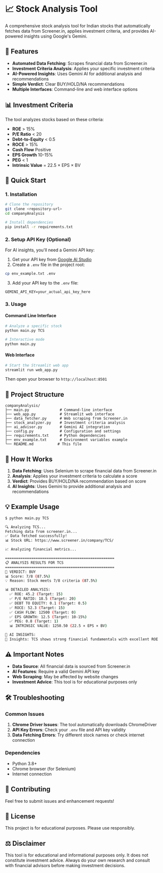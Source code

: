 # 📈 Stock Analysis Tool

A comprehensive stock analysis tool for Indian stocks that automatically fetches data from Screener.in, applies investment criteria, and provides AI-powered insights using Google's Gemini.

## 🎯 Features

- **Automated Data Fetching**: Scrapes financial data from Screener.in
- **Investment Criteria Analysis**: Applies your specific investment criteria
- **AI-Powered Insights**: Uses Gemini AI for additional analysis and recommendations
- **Simple Verdict**: Clear BUY/HOLD/NA recommendations
- **Multiple Interfaces**: Command-line and web interface options

## 📊 Investment Criteria

The tool analyzes stocks based on these criteria:

- **ROE** > 15%
- **P/E Ratio** < 20
- **Debt-to-Equity** < 0.5
- **ROCE** > 15%
- **Cash Flow** Positive
- **EPS Growth** 10-15%
- **PEG** < 1
- **Intrinsic Value** = 22.5 × EPS × BV

## 🚀 Quick Start

### 1. Installation

```bash
# Clone the repository
git clone <repository-url>
cd companyAnalysis

# Install dependencies
pip install -r requirements.txt
```

### 2. Setup API Key (Optional)

For AI insights, you'll need a Gemini API key:

1. Get your API key from [Google AI Studio](https://makersuite.google.com/app/apikey)
2. Create a `.env` file in the project root:
```bash
cp env_example.txt .env
```
3. Add your API key to the `.env` file:
```
GEMINI_API_KEY=your_actual_api_key_here
```

### 3. Usage

#### Command Line Interface

```bash
# Analyze a specific stock
python main.py TCS

# Interactive mode
python main.py
```

#### Web Interface

```bash
# Start the Streamlit web app
streamlit run web_app.py
```

Then open your browser to `http://localhost:8501`

## 📁 Project Structure

```
companyAnalysis/
├── main.py              # Command-line interface
├── web_app.py           # Streamlit web interface
├── data_fetcher.py      # Web scraping from Screener.in
├── stock_analyzer.py    # Investment criteria analysis
├── ai_advisor.py        # Gemini AI integration
├── config.py            # Configuration and settings
├── requirements.txt     # Python dependencies
├── env_example.txt      # Environment variables example
└── README.md           # This file
```

## 🔧 How It Works

1. **Data Fetching**: Uses Selenium to scrape financial data from Screener.in
2. **Analysis**: Applies your investment criteria to calculate a score
3. **Verdict**: Provides BUY/HOLD/NA recommendation based on score
4. **AI Insights**: Uses Gemini to provide additional analysis and recommendations

## 💡 Example Usage

```bash
$ python main.py TCS

🔍 Analyzing TCS...
Fetching data from screener.in...
✅ Data fetched successfully!
📊 Stock URL: https://www.screener.in/company/TCS/

📈 Analyzing financial metrics...

==================================================
📋 ANALYSIS RESULTS FOR TCS
==================================================
🎯 VERDICT: BUY
📊 Score: 7/8 (87.5%)
💡 Reason: Stock meets 7/8 criteria (87.5%)

📊 DETAILED ANALYSIS:
  ✅ ROE: 45.2 (Target: 15)
  ✅ P/E RATIO: 18.5 (Target: 20)
  ✅ DEBT TO EQUITY: 0.1 (Target: 0.5)
  ✅ ROCE: 52.3 (Target: 15)
  ✅ CASH FLOW: 12500 (Target: 0)
  ✅ EPS GROWTH: 12.5 (Target: 10-15%)
  ✅ PEG: 0.8 (Target: 1)
  📊 INTRINSIC VALUE: 1250.50 (22.5 × EPS × BV)

🤖 AI INSIGHTS:
💭 Insights: TCS shows strong financial fundamentals with excellent ROE and ROCE...
```

## ⚠️ Important Notes

- **Data Source**: All financial data is sourced from Screener.in
- **AI Features**: Require a valid Gemini API key
- **Web Scraping**: May be affected by website changes
- **Investment Advice**: This tool is for educational purposes only

## 🛠️ Troubleshooting

### Common Issues

1. **Chrome Driver Issues**: The tool automatically downloads ChromeDriver
2. **API Key Errors**: Check your `.env` file and API key validity
3. **Data Fetching Errors**: Try different stock names or check internet connection

### Dependencies

- Python 3.8+
- Chrome browser (for Selenium)
- Internet connection

## 🤝 Contributing

Feel free to submit issues and enhancement requests!

## 📄 License

This project is for educational purposes. Please use responsibly.

## ⚖️ Disclaimer

This tool is for educational and informational purposes only. It does not constitute investment advice. Always do your own research and consult with financial advisors before making investment decisions. 